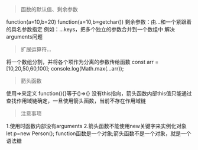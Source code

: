 >函数的默认值、剩余参数

function(a=10,b=20)
function(a=10,b=getchar())
剩余参数：由...和一个紧跟着的具名参数指定  例如：...keys，把多个独立的参数合并到一个数组中
解决arguments问题

>扩展运算符...

将一个数组分割，并将各个项作为分离的参数传给函数
const arr = [10,20,50,60,100];
console.log(Math.max(...arr));

>箭头函数

使用=>来定义
function(){}等于()=>{}
没有this指向，箭头函数内部this值只能通过查找作用域链确定，一旦使用箭头函数，当前不存在作用域链

>注意事项

1.使用时函数内部没有arguments
2.箭头函数不能使用new关键字来实例化对象  let p=new Person();
function函数是一个对象;箭头函数不是一个对象，就是一个语法糖
